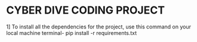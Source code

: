 # CYBER DIVE CODING PROJECT

1] To install all the dependencies for the project, use this command on your local machine terminal- pip install -r requirements.txt
